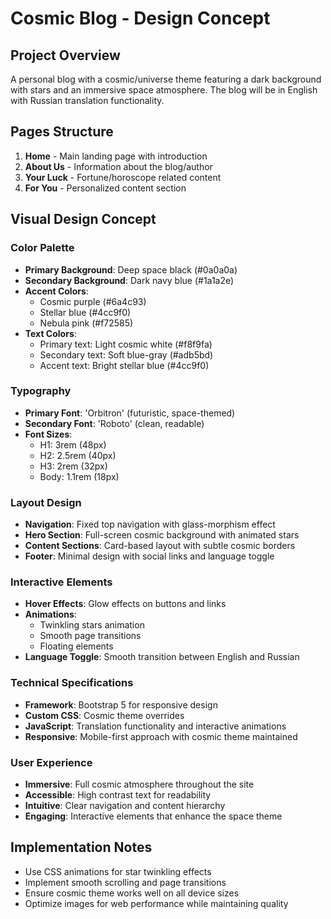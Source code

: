 # Cosmic Blog - Design Concept

## Project Overview
A personal blog with a cosmic/universe theme featuring a dark background with stars and an immersive space atmosphere. The blog will be in English with Russian translation functionality.

## Pages Structure
1. **Home** - Main landing page with introduction
2. **About Us** - Information about the blog/author
3. **Your Luck** - Fortune/horoscope related content
4. **For You** - Personalized content section

## Visual Design Concept

### Color Palette
- **Primary Background**: Deep space black (#0a0a0a)
- **Secondary Background**: Dark navy blue (#1a1a2e)
- **Accent Colors**: 
  - Cosmic purple (#6a4c93)
  - Stellar blue (#4cc9f0)
  - Nebula pink (#f72585)
- **Text Colors**:
  - Primary text: Light cosmic white (#f8f9fa)
  - Secondary text: Soft blue-gray (#adb5bd)
  - Accent text: Bright stellar blue (#4cc9f0)

### Typography
- **Primary Font**: 'Orbitron' (futuristic, space-themed)
- **Secondary Font**: 'Roboto' (clean, readable)
- **Font Sizes**:
  - H1: 3rem (48px)
  - H2: 2.5rem (40px)
  - H3: 2rem (32px)
  - Body: 1.1rem (18px)

### Layout Design
- **Navigation**: Fixed top navigation with glass-morphism effect
- **Hero Section**: Full-screen cosmic background with animated stars
- **Content Sections**: Card-based layout with subtle cosmic borders
- **Footer**: Minimal design with social links and language toggle

### Interactive Elements
- **Hover Effects**: Glow effects on buttons and links
- **Animations**: 
  - Twinkling stars animation
  - Smooth page transitions
  - Floating elements
- **Language Toggle**: Smooth transition between English and Russian

### Technical Specifications
- **Framework**: Bootstrap 5 for responsive design
- **Custom CSS**: Cosmic theme overrides
- **JavaScript**: Translation functionality and interactive animations
- **Responsive**: Mobile-first approach with cosmic theme maintained

### User Experience
- **Immersive**: Full cosmic atmosphere throughout the site
- **Accessible**: High contrast text for readability
- **Intuitive**: Clear navigation and content hierarchy
- **Engaging**: Interactive elements that enhance the space theme

## Implementation Notes
- Use CSS animations for star twinkling effects
- Implement smooth scrolling and page transitions
- Ensure cosmic theme works well on all device sizes
- Optimize images for web performance while maintaining quality


